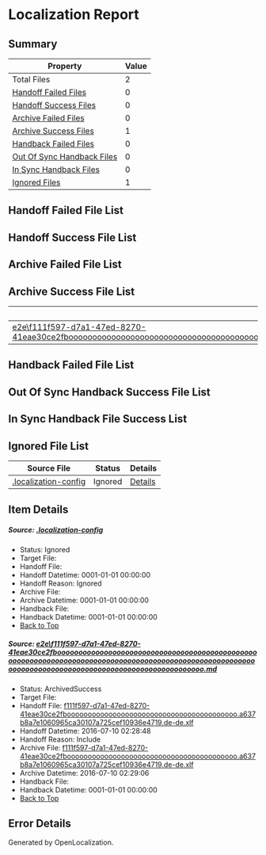 # <a name='report-top'></a> Localization Report

## Summary
 Property | Value 
 -------- | ----- 
 Total Files | 2
[ Handoff Failed Files ](#handoff-failed-list)| 0
[ Handoff Success Files ](#handoff-success-list)| 0
[ Archive Failed Files ](#archive-failed-list)| 0
[ Archive Success Files ](#archive-success-list)| 1
[ Handback Failed Files ](#handback-failed-list)| 0
[ Out Of Sync Handback Files ](#outofsync-handback-success-list)| 0
[ In Sync Handback Files ](#insync-handback-success-list)| 0
[ Ignored Files ](#ignored-list)| 1

## <a name='handoff-failed-list'></a> Handoff Failed File List

## <a name='handoff-success-list'></a> Handoff Success File List

## <a name='archive-failed-list'></a> Archive Failed File List

## <a name='archive-success-list'></a> Archive Success File List
 Source File | Status | Details 
 ----------- | ------ | ------- 
 [e2e\f111f597-d7a1-47ed-8270-41eae30ce2fbooooooooooooooooooooooooooooooooooooooooooooooooooooooooooooooooooooooooooooooooooooooooooooooooooooooooooooooooooooooooooooooooooooooooooooooooooooooo.md](https://github.com/OpenLocalizationTestOrg/oltest/blob/5c474cc5e873af100fd9376d053a5e979cbebb4d/e2e/f111f597-d7a1-47ed-8270-41eae30ce2fbooooooooooooooooooooooooooooooooooooooooooooooooooooooooooooooooooooooooooooooooooooooooooooooooooooooooooooooooooooooooooooooooooooooooooooooooooooooo.md) | ArchivedSuccess | [Details](#da6f5bfb9d801904ae516b6586bd8dd53e3f246c1)

## <a name='handback-failed-list'></a> Handback Failed File List

## <a name='outofsync-handback-success-list'></a> Out Of Sync Handback Success File List

## <a name='insync-handback-success-list'></a> In Sync Handback File Success List

## <a name='ignored-list'></a> Ignored File List
 Source File | Status | Details 
 ----------- | ------ | ------- 
 [.localization-config](https://github.com/OpenLocalizationTestOrg/oltest/blob/5c474cc5e873af100fd9376d053a5e979cbebb4d/.localization-config) | Ignored | [Details](#3d4f252ac210baf56311d7e97dcc2db10974dbd20)

## Item Details
##### <a name='3d4f252ac210baf56311d7e97dcc2db10974dbd20'></a> Source: [.localization-config](https://github.com/OpenLocalizationTestOrg/oltest/blob/5c474cc5e873af100fd9376d053a5e979cbebb4d/.localization-config)
* Status: Ignored
* Target File: 
* Handoff File: 
* Handoff Datetime: 0001-01-01 00:00:00
* Handoff Reason: Ignored
* Archive File: 
* Archive Datetime: 0001-01-01 00:00:00
* Handback File: 
* Handback Datetime: 0001-01-01 00:00:00
* [Back to Top](#report-top)

##### <a name='da6f5bfb9d801904ae516b6586bd8dd53e3f246c1'></a> Source: [e2e\f111f597-d7a1-47ed-8270-41eae30ce2fbooooooooooooooooooooooooooooooooooooooooooooooooooooooooooooooooooooooooooooooooooooooooooooooooooooooooooooooooooooooooooooooooooooooooooooooooooooooo.md](https://github.com/OpenLocalizationTestOrg/oltest/blob/5c474cc5e873af100fd9376d053a5e979cbebb4d/e2e/f111f597-d7a1-47ed-8270-41eae30ce2fbooooooooooooooooooooooooooooooooooooooooooooooooooooooooooooooooooooooooooooooooooooooooooooooooooooooooooooooooooooooooooooooooooooooooooooooooooooooo.md)
* Status: ArchivedSuccess
* Target File: 
* Handoff File: [f111f597-d7a1-47ed-8270-41eae30ce2fbooooooooooooooooooooooooooooooooooooooooo.a637b8a7e1060965ca30107a725cef10936e4719.de-de.xlf](https://github.com/OpenLocalizationTestOrg/olhandoff-e2e/blob/68b357eb7c542462ac4dc9454b31ecf2562b68a8/ol-handoff/OpenLocalizationTestOrg/oltest-dede-fly/ci/ht/f111f597-d7a1-47ed-8270-41eae30ce2fbooooooooooooooooooooooooooooooooooooooooo.a637b8a7e1060965ca30107a725cef10936e4719.de-de.xlf)
* Handoff Datetime: 2016-07-10 02:28:48
* Handoff Reason: Include
* Archive File: [f111f597-d7a1-47ed-8270-41eae30ce2fbooooooooooooooooooooooooooooooooooooooooo.a637b8a7e1060965ca30107a725cef10936e4719.de-de.xlf](https://github.com/OpenLocalizationTestOrg/olhandoff-e2e/blob/b1d166d301e71e807b80ae5e19c6efa03140ccee/ol-archive/OpenLocalizationTestOrg/oltest-dede-fly/ci/ht/f111f597-d7a1-47ed-8270-41eae30ce2fbooooooooooooooooooooooooooooooooooooooooo.a637b8a7e1060965ca30107a725cef10936e4719.de-de.xlf)
* Archive Datetime: 2016-07-10 02:29:06
* Handback File: 
* Handback Datetime: 0001-01-01 00:00:00
* [Back to Top](#report-top)


## Error Details

Generated by OpenLocalization.
